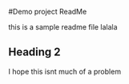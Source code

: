 #Demo project ReadMe

this is a sample readme file
lalala

## Heading 2

I hope this isnt much of a problem
